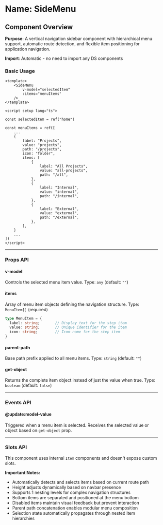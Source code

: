 # Name: SideMenu
## Component Overview

**Purpose**: A vertical navigation sidebar component with hierarchical menu support, automatic route detection, and flexible item positioning for application navigation.

**Import**: Automatic - no need to import any DS components

### Basic Usage

```vue
<template>
    <SideMenu 
        v-model="selectedItem"
        :items="menuItems"
    />
</template>

<script setup lang="ts">

const selectedItem = ref("home")

const menuItems = ref([
    ...
    {
        label: "Projects",
        value: "projects",
        path: "/projects",
        icon: "folder",
        items: [
            {
                label: "All Projects",
                value: "all-projects",
                path: "/all",
            },
            {
                label: "Internal",
                value: "internal",
                path: "/internal",
            },
            {
                label: "External",
                value: "external",
                path: "/external",
            },
        ],
    }
    ...
])
</script>
```

---

### Props API

#### v-model
Controls the selected menu item value. Type: `any` (default: `""`)

#### items
Array of menu item objects defining the navigation structure. Type: `MenuItem[]` (required)

```typescript
type MenuItem = {
  label: string;       // Display text for the step item
  value: string;       // Unique identifier for the item
  icon: string;        // Icon name for the step item
}
```

#### parent-path
Base path prefix applied to all menu items. Type: `string` (default: `""`)

#### get-object
Returns the complete item object instead of just the value when true. Type: `boolean` (default: `false`)

---

### Events API

#### @update:model-value
Triggered when a menu item is selected. Receives the selected value or object based on `get-object` prop.

---

### Slots API

This component uses internal `Item` components and doesn't expose custom slots.

**Important Notes:**
- Automatically detects and selects items based on current route path
- Height adjusts dynamically based on navbar presence
- Supports 1 nesting levels for complex navigation structures
- Bottom items are separated and positioned at the menu bottom
- Disabled items maintain visual feedback but prevent interaction
- Parent path concatenation enables modular menu composition
- Selection state automatically propagates through nested item hierarchies